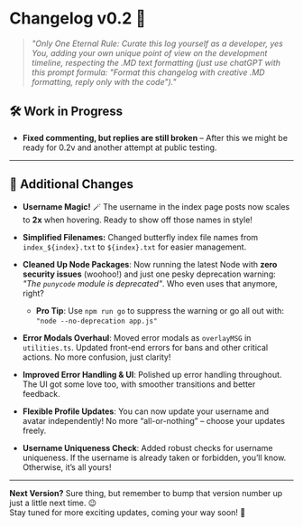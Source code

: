 # Changelog v0.2 🦋

> _"Only One Eternal Rule: Curate this log yourself as a developer, yes You, adding your own unique point of view on the development timeline, respecting the .MD text formatting (just use chatGPT with this prompt formula: "Format this changelog with creative .MD formatting, reply only with the code")."_

## 🛠️ Work in Progress

- **Fixed commenting, but replies are still broken** – After this we might be ready for 0.2v and another attempt at public testing.

---

## 🎨 Additional Changes

- **Username Magic!** 🪄 The username in the index page posts now scales to **2x** when hovering. Ready to show off those names in style!

- **Simplified Filenames:** Changed butterfly index file names from `index_${index}.txt` to `${index}.txt` for easier management.

- **Cleaned Up Node Packages**: Now running the latest Node with **zero security issues** (woohoo!) and just one pesky deprecation warning: _"The `punycode` module is deprecated"_. Who even uses that anymore, right?

  - **Pro Tip**: Use `npm run go` to suppress the warning or go all out with:  
  `"node --no-deprecation app.js"`

- **Error Modals Overhaul**: Moved error modals as `overlayMSG` in `utilities.ts`. Updated front-end errors for bans and other critical actions. No more confusion, just clarity!

- **Improved Error Handling & UI**: Polished up error handling throughout. The UI got some love too, with smoother transitions and better feedback.

- **Flexible Profile Updates**: You can now update your username and avatar independently! No more “all-or-nothing” – choose your updates freely.

- **Username Uniqueness Check**: Added robust checks for username uniqueness. If the username is already taken or forbidden, you’ll know. Otherwise, it’s all yours!

---

**Next Version?** Sure thing, but remember to bump that version number up just a little next time. 😉  
Stay tuned for more exciting updates, coming your way soon! 🚀
